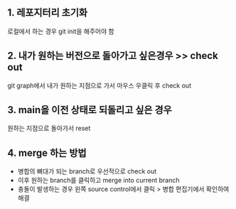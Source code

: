 ## 1. 레포지터리 초기화
로컬에서 하는 경우 git init을 해주어야 함

## 2. 내가 원하는 버전으로 돌아가고 싶은경우 >> check out
git graph에서 내가 원하는 지점으로 가서 마우스 우클릭 후 check out 

## 3. main을 이전 상태로 되돌리고 싶은 경우
원하는 지점으로 돌아가서 reset

## 4. merge 하는 방법 
- 병합의 뼈대가 되는 branch로 우선적으로 check out 
- 이후 원하는 branch를 클릭하고 merge into current branch 
- 충돌이 발생하는 경우 왼쪽 source control에서 클릭 > 병합 편집기에서 확인하여 해결 
